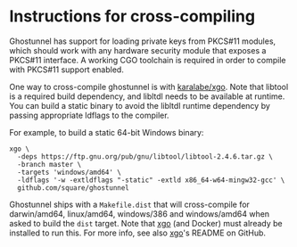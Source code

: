 # Instructions for cross-compiling

Ghostunnel has support for loading private keys from PKCS#11 modules, which
should work with any hardware security module that exposes a PKCS#11 interface.
A working CGO toolchain is required in order to compile with PKCS#11 support
enabled.

One way to cross-compile ghostunnel is with [karalabe/xgo][xgo]. Note that
libtool is a required build dependency, and libltdl needs to be available at
runtime. You can build a static binary to avoid the libltdl runtime dependency
by passing appropriate ldflags to the compiler. 

For example, to build a static 64-bit Windows binary:

    xgo \
      -deps https://ftp.gnu.org/pub/gnu/libtool/libtool-2.4.6.tar.gz \
      -branch master \
      -targets 'windows/amd64' \
      -ldflags '-w -extldflags "-static" -extld x86_64-w64-mingw32-gcc' \
      github.com/square/ghostunnel

Ghostunnel ships with a `Makefile.dist` that will cross-compile for
darwin/amd64, linux/amd64, windows/386 and windows/amd64 when asked to build
the `dist` target. Note that [xgo][xgo] (and Docker) must already be installed
to run this. For more info, see also [xgo][xgo]'s README on GitHub.

[xgo]: https://github.com/karalabe/xgo
